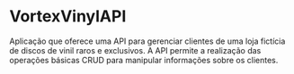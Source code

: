 # VortexVinylAPI
Aplicação que oferece uma API para gerenciar clientes de uma loja fictícia de discos de vinil raros e exclusivos. A API permite a realização das operações básicas CRUD para manipular informações sobre os clientes.
